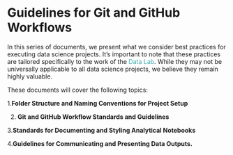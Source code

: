 # Guidelines for Git and GitHub Workflows
In this series of documents, we present what we consider best practices for executing data science projects. It’s important to note that these practices are tailored specifically to the work of the <span style="color:#3EACAD">Data Lab</span>. While they may not be universally applicable to all data science projects, we believe they remain highly valuable. 

These documents will cover the following topics:


1.**Folder Structure and Naming Conventions for Project Setup**

2. **Git and GitHub Workflow Standards and Guidelines**

3.**Standards for Documenting and Styling Analytical Notebooks**

4.**Guidelines for Communicating and Presenting Data Outputs.**

